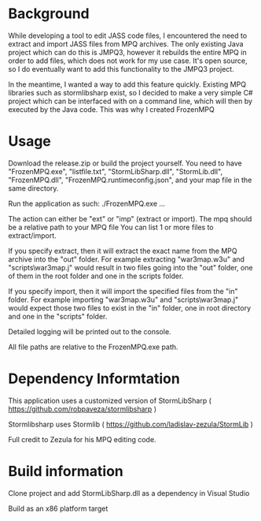 # Background

While developing a tool to edit JASS code files, I encountered the need to extract and import JASS files from MPQ archives. The only existing Java project which can do this is JMPQ3, however it rebuilds the entire MPQ in order to add files, which does not work for my use case. It's open source, so I do eventually want to add this functionality to the JMPQ3 project.

In the meantime, I wanted a way to add this feature quickly. Existing MPQ libraries such as stormlibsharp exist, so I decided to make a very simple C# project which can be interfaced with on a command line, which will then by executed by the Java code. This was why I created FrozenMPQ

# Usage

Download the release.zip or build the project yourself. You need to have "FrozenMPQ.exe", "listfile.txt", "StormLibSharp.dll", "StormLib.dll", "FrozenMPQ.dll", "FrozenMPQ.runtimeconfig.json", and your map file in the same directory.

Run the application as such:
./FrozenMPQ.exe <action> <mpq> <file1> <file2> ... <fileX>
  
The action can either be "ext" or "imp" (extract or import).
The mpq should be a relative path to your MPQ file
You can list 1 or more files to extract/import.

If you specify extract, then it will extract the exact name from the MPQ archive into the "out" folder. For example extracting "war3map.w3u" and "scripts\war3map.j" would result in two files going into the "out" folder, one of them in the root folder and one in the scripts folder.

If you specify import, then it will import the specified files from the "in" folder. For example importing "war3map.w3u" and "scripts\war3map.j" would expect those two files to exist in the "in" folder, one in root directory and one in the "scripts" folder.

Detailed logging will be printed out to the console.

All file paths are relative to the FrozenMPQ.exe path.

# Dependency Informtation

This application uses a customized version of StormLibSharp ( https://github.com/robpaveza/stormlibsharp )

Stormlibsharp uses Stormlib ( https://github.com/ladislav-zezula/StormLib )

Full credit to Zezula for his MPQ editing code.

# Build information

Clone project and add StormLibSharp.dll as a dependency in Visual Studio

Build as an x86 platform target
